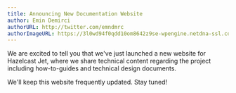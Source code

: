 ```yaml
---
title: Announcing New Documentation Website
author: Emin Demirci
authorURL: http://twitter.com/emndmrc
authorImageURL: https://3l0wd94f0qdd10om8642z9se-wpengine.netdna-ssl.com/wp-content/uploads/2019/07/emin-demirci-170x170.png
---
```


We are excited to tell you that we've just launched a new website for 
Hazelcast Jet, where we share technical content regarding the project 
including how-to-guides and technical design documents.

We'll keep this website frequently updated. Stay tuned!